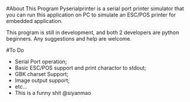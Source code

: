 #About This Program
Pyserialprinter is a serial port printer simulator that you can run this application on
PC to simulate an ESC/POS printer for embedded application.


This program is still in development, and both 2 developers are python beginners. Any 
suggestions and help are welcome.


#To Do
* Serial Port operation;
* Basic ESC/POS support and print charactor to stdout;
* GBK charset Support;
* Image output support;
* etc... 
* This is a funny shit @siyanmao
